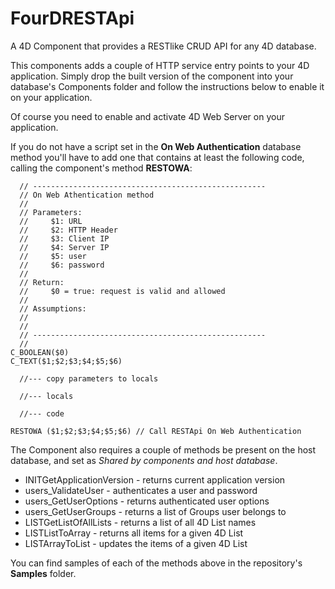 # FourDRESTApi
A 4D Component that provides a RESTlike CRUD API for any 4D database.

This components adds a couple of HTTP service entry points to your 4D application. Simply drop the built version of the component into your database's Components folder and follow the instructions below to enable it on your application.

Of course you need to enable and activate 4D Web Server on your application.

If you do not have a script set in the **On Web Authentication** database method you'll have to add one that contains at least the following code, calling the component's method **RESTOWA**:

```
  // ----------------------------------------------------
  // On Web Athentication method 
  //
  // Parameters:
  //     $1: URL
  //     $2: HTTP Header
  //     $3: Client IP
  //     $4: Server IP
  //     $5: user
  //     $6: password
  //
  // Return:
  //     $0 = true: request is valid and allowed
  //
  // Assumptions:
  //
  //
  // ----------------------------------------------------
  //
C_BOOLEAN($0)
C_TEXT($1;$2;$3;$4;$5;$6)

  //--- copy parameters to locals

  //--- locals

  //--- code

RESTOWA ($1;$2;$3;$4;$5;$6) // Call RESTApi On Web Authentication

```

The Component also requires a couple of methods be present on the host database, and set as *Shared by components and host database*.

* INITGetApplicationVersion - returns current application version
* users_ValidateUser - authenticates a user and password
* users_GetUserOptions - returns authenticated user options
* users_GetUserGroups - returns a list of Groups user belongs to
* LISTGetListOfAllLists - returns a list of all 4D List names
* LISTListToArray - returns all items for a given 4D List
* LISTArrayToList - updates the items of a given 4D List

You can find samples of each of the methods above in the repository's **Samples** folder.


